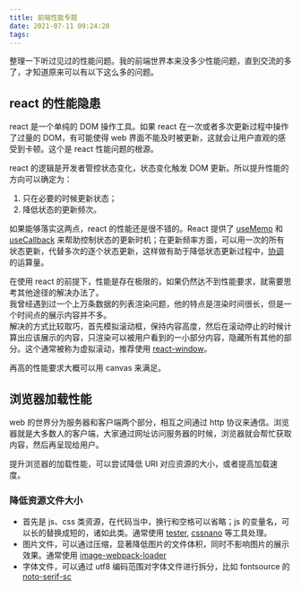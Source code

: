 ```yaml
---
title: 前端性能专题
date: 2021-07-11 09:24:20
tags: 
---
```


整理一下听过见过的性能问题。我的前端世界本来没多少性能问题，直到交流的多了，才知道原来可以有以下这么多的问题。
<!-- more -->

## react 的性能隐患

react 是一个单纯的 DOM 操作工具。如果 react 在一次或者多次更新过程中操作了过量的 DOM，有可能使得 web 界面不能及时被更新，这就会让用户直观的感受到卡顿。这个是 react 性能问题的根源。

react 的逻辑是开发者管控状态变化，状态变化触发 DOM 更新。所以提升性能的方向可以确定为：

1. 只在必要的时候更新状态；
2. 降低状态的更新频次。

如果能够落实这两点，react 的性能还是很不错的。React 提供了 [useMemo](https://zh-hans.reactjs.org/docs/hooks-reference.html#usememo) 和 [useCallback](https://zh-hans.reactjs.org/docs/hooks-reference.html#usecallback) 来帮助控制状态的更新时机；在更新频率方面，可以用一次的所有状态更新，代替多次的逐个状态更新，这样做有助于降低状态更新过程中，[协调](https://zh-hans.reactjs.org/docs/reconciliation.html) 的运算量。

在使用 react 的前提下，性能是存在极限的，如果仍然达不到性能要求，就需要思考其他途径的解决办法了。  
我曾经遇到过一个上万条数据的列表渲染问题，他的特点是渲染时间很长，但是一个时间点的展示内容并不多。  
解决的方式比较取巧，首先模拟滚动框，保持内容高度，然后在滚动停止的时候计算出应该展示的内容，只渲染可以被用户看到的一小部分内容，隐藏所有其他的部分。这个通常被称为虚拟滚动，推荐使用 [react-window](https://github.com/bvaughn/react-window)。

再高的性能要求大概可以用 canvas 来满足。

## 浏览器加载性能

web 的世界分为服务器和客户端两个部分，相互之间通过 http 协议来通信。浏览器就是大多数人的客户端，大家通过网址访问服务器的时候，浏览器就会帮忙获取内容，然后再呈现给用户。

提升浏览器的加载性能，可以尝试降低 URI 对应资源的大小，或者提高加载速度。

### 降低资源文件大小

- 首先是 js、css 类资源，在代码当中，换行和空格可以省略；js 的变量名，可以长的替换成短的，诸如此类。通常使用 [tester](https://github.com/webpack-contrib/terser-webpack-plugin/), [cssnano](https://github.com/cssnano/cssnano) 等工具处理。
- 图片文件，可以通过压缩，显著降低图片的文件体积，同时不影响图片的展示效果。通常使用 [image-webpack-loader](https://github.com/tcoopman/image-webpack-loader#readme)
- 字体文件，可以通过 utf8 编码范围对字体文件进行拆分，比如 fontsource 的 [noto-serif-sc](https://fontsource.org/fonts/noto-serif-sc)

<!-- ### 提高加载速度

TODO -->

<!-- ## 内存泄漏

在 JavaScript 世界里面的变量，如果被使用，那么引用计数 +1；如果使用结束，那么引用计数 -1；如果引用计数归0，那就表示变量不再被需要，会被内存回收机制清除。  
如果有变量在运算逻辑上不再被需要，但是引用计数无法归 0，就不能进入内存回收机制，会在程序执行期间永远占据内存空间。  
这个就是内存泄漏的产生过程。

听说递归容易出这个问题，我自己没有见到过，我想着蓝湖打开一张设计图占掉 2G 内存应该就是泄漏了。 -->